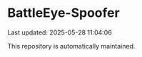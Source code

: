 # BattleEye-Spoofer

Last updated: 2025-05-28 11:04:06

This repository is automatically maintained.
